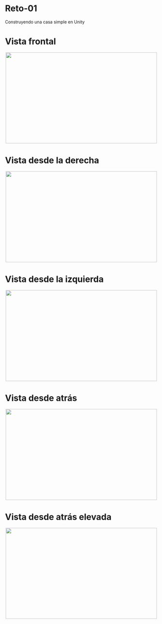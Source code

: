 # Reto-01
Construyendo una casa simple en Unity

# Vista frontal
<p align="center">
  <img src="https://github.com/user-attachments/assets/577680e6-21bf-444c-ac36-e2b732d0d93d" width="500" height="300">
</p>

# Vista desde la derecha
<p align="center">
  <img src="https://github.com/user-attachments/assets/ec807e0a-f4c9-4785-8cf1-ee0b340611f2" width="500" height="300">
</p>

# Vista desde la izquierda
<p align="center">
  <img src="https://github.com/user-attachments/assets/9adbde7d-52b7-4ebe-b857-deb9b698aef3" width="500" height="300">
</p>

# Vista desde atrás
<p align="center">
  <img src="https://github.com/user-attachments/assets/17f1863c-8d1c-409e-a97d-21ce9355a69d" width="500" height="300">
</p>

# Vista desde atrás elevada
<p align="center">
  <img src="https://github.com/user-attachments/assets/7aef27a9-34f3-49d6-9f79-f4067112bed5" width="500" height="300">
</p>


